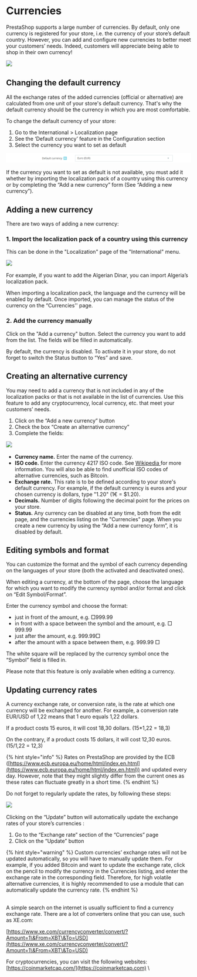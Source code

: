 # Currencies

PrestaShop supports a large number of currencies. By default, only one currency is registered for your store, i.e. the currency of your store’s default country. However, you can add and configure new currencies to better meet your customers’ needs. Indeed, customers will appreciate being able to shop in their own currency!&#x20;

![](https://lh5.googleusercontent.com/iiCDXDmk8RoXR0En6n\_bc03N-lLM3NmuJJCktD4wGN\_G0vAFoJdNmynUY0heLJxRmX2ZNB8OVTQmmZhMUv5ExaS6gFdijTpYZajM5ibWlcUN4rbUg2GLQfgIK1iAmem1KkpeX2Z6)

## **Changing the default currency**&#x20;

All the exchange rates of the added currencies (official or alternative) are calculated from one unit of your store's default currency. That's why the default currency should be the currency in which you are most comfortable.

To change the default currency of your store:

1. Go to the International > Localization page
2. See the ‘Default currency’ feature in the Configuration section
3. Select the currency you want to set as default

![](../../../../.gitbook/assets/image.png)

If the currency you want to set as default is not available, you must add it whether by importing the localization pack of a country using this currency or by completing the “Add a new currency” form (See “Adding a new currency”).&#x20;

## **Adding a new currency**

There are two ways of adding a new currency:&#x20;

### 1. Import the localization pack of a country using this currency

This can be done in the "Localization" page of the "International" menu.&#x20;

![](https://lh3.googleusercontent.com/khKRlRUevgK7s0Vrznpy4RAt0O70EdqiilLjnssnmus\_4O8DVTqbTTomkKpDgkMtZCDvADgceWhHr\_Cv7FO7r2oQV5dPe906WQxnNSC6B2fTyc4V-QX8SGwrpAY3X4DHEjhxdqR6)

For example, if you want to add the Algerian Dinar, you can import Algeria’s localization pack.

When importing a localization pack, the language and the currency will be enabled by default. Once imported, you can manage the status of the currency on the “Currencies'' page.&#x20;

### 2. Add the currency manually

Click on the "Add a currency" button. Select the currency you want to add from the list. The fields will be filled in automatically.&#x20;

By default, the currency is disabled. To activate it in your store, do not forget to switch the Status button to “Yes” and save.

## **Creating an alternative currency**&#x20;

You may need to add a currency that is not included in any of the localization packs or that is not available in the list of currencies. Use this feature to add any cryptocurrency, local currency, etc. that meet your customers’ needs.

1. Click on the “Add a new currency” button
2. Check the box “Create an alternative currency”&#x20;
3. Complete the fields:

![](https://lh5.googleusercontent.com/dkP6rZ9vf1\_NUob3\_0PH4xvFiYbvvcIvQdwm2kFdWzi124hGirkclA\_um9eH99CZU24LLLGjk\_C5QFn8SQAip-DCFCIlFCuWTq58r42Bx1P\_NL4zRou6SDHd8M7FIX7vgkl23Jxb)

* **Currency name.** Enter the name of the currency.&#x20;
* **ISO code.** Enter the currency 4217 ISO code. See [Wikipedia ](https://en.wikipedia.org/wiki/ISO\_4217#Active\_codes)for more information. You will also be able to find unofficial ISO codes of alternative currencies, such as Bitcoin.
* **Exchange rate.** This rate is to be defined according to your store's default currency. For example, if the default currency is euros and your chosen currency is dollars, type "1.20" (1€ = $1.20).
* **Decimals.** Number of digits following the decimal point for the prices on your store.
* **Status.** Any currency can be disabled at any time, both from the edit page, and the currencies listing on the "Currencies" page. When you create a new currency by using the “Add a new currency form”, it is disabled by default.&#x20;

## **Editing symbols and format**&#x20;

You can customize the format and the symbol of each currency depending on the languages of your store (both the activated and deactivated ones).

When editing a currency, at the bottom of the page, choose the language for which you want to modify the currency symbol and/or format and click on “Edit Symbol/Format”.&#x20;

Enter the currency symbol and choose the format:

* just in front of the amount, e.g. □999.99
* in front with a space between the symbol and the amount, e.g. □ 999.99
* just after the amount, e.g. 999.99□
* after the amount with a space between them, e.g. 999.99 □

The white square will be replaced by the currency symbol once the “Symbol” field is filled in.

Please note that this feature is only available when editing a currency.&#x20;

## **Updating currency rates**

A currency exchange rate, or conversion rate, is the rate at which one currency will be exchanged for another. For example, a conversion rate EUR/USD of 1,22 means that 1 euro equals 1,22 dollars.

If a product costs 15 euros, it will cost 18,30 dollars. (15\*1,22 = 18,3)&#x20;

On the contrary, if a product costs 15 dollars, it will cost 12,30 euros. (15/1,22 = 12,3)

{% hint style="info" %}
Rates on PrestaShop are provided by the ECB ([https://www.ecb.europa.eu/home/html/index.en.html](https://www.ecb.europa.eu/home/html/index.en.html)) and updated every day. However, note that they might slightly differ from the current ones as these rates can fluctuate greatly in a short time.
{% endhint %}

Do not forget to regularly update the rates, by following these steps:&#x20;

![](https://lh5.googleusercontent.com/qopylC5ZST5Xkv9RgCaVWMfCeX9ckAEqJyNolSM8iat18FGsMn7LG7KYhqrUEyTwXw-ufLYQRg9U\_YGBn-Bk8iD5JJRtdwlFzlaluNnDAeDWQtOIbx\_gdiTnm7Nn0OaWm6xMr5nF)

Clicking on the “Update” button will automatically update the exchange rates of your store’s currencies :

1. Go to the “Exchange rate” section of the “Currencies” page
2. Click on the “Update” button&#x20;

{% hint style="warning" %}
Custom currencies’ exchange rates will not be updated automatically, so you will have to manually update them. For example, if you added Bitcoin and want to update the exchange rate, click on the pencil to modify the currency in the Currencies listing, and enter the exchange rate in the corresponding field. Therefore, for high volatile alternative currencies, it is highly recommended to use a module that can automatically update the currency rate.
{% endhint %}

\
A simple search on the internet is usually sufficient to find a currency exchange rate. There are a lot of converters online that you can use, such as XE.com:&#x20;

[https://www.xe.com/currencyconverter/convert/?Amount=1\&From=XBT\&To=USD](https://www.xe.com/currencyconverter/convert/?Amount=1\&From=XBT\&To=USD)

For cryptocurrencies, you can visit the following websites: [https://coinmarketcap.com/](https://coinmarketcap.com) \
